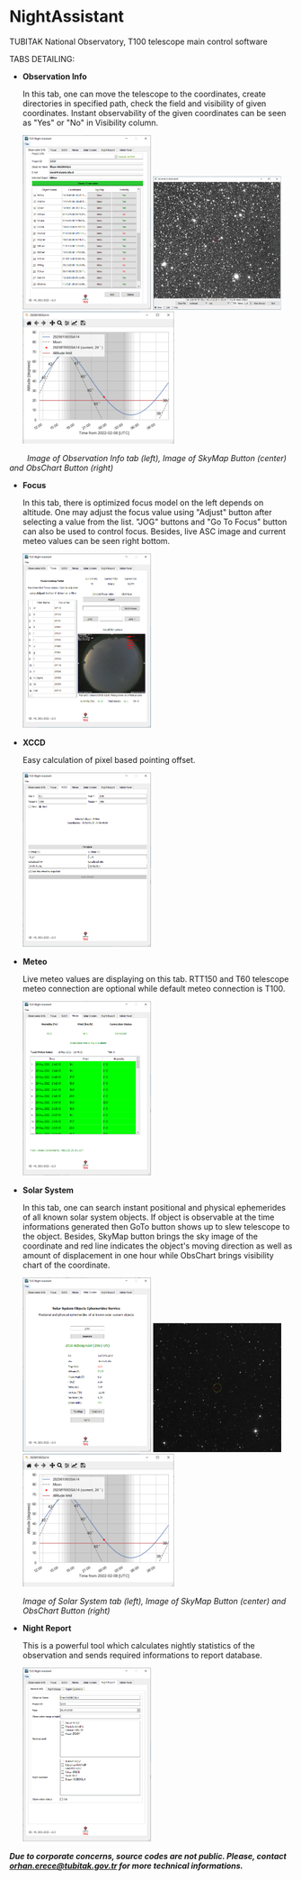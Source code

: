 # NightAssistant


TUBITAK National Observatory, T100 telescope main control software



TABS DETAILING:



- **Observation Info**
  
  In this tab, one can move the telescope to the coordinates, create directories in specified path, check the field and visibility of given coordinates. Instant observability of the given coordinates can be seen as "Yes" or "No" in Visibility column.
  
  <img title="" src="https://github.com/orhanerece/nightassistant-/blob/master/img/1.png" alt="focus.png" width="228">
  

    <img title="" src="https://github.com/orhanerece/nightassistant-/blob/master/img/View.png" alt="" width="228">   
    <img title="" src="https://github.com/orhanerece/nightassistant-/blob/master/img/Plot.png" alt="" width="270">

        *Image of Observation Info tab (left), Image of SkyMap Button (center) and ObsChart Button (right)*

- **Focus**
  
  In this tab, there is optimized focus model on the left depends on altitude. One may adjust the focus value using "Adjust" button after selecting a value from the list. "JOG" buttons and "Go To Focus" button can also be used to control focus. Besides, live ASC image and current meteo values can be seen right bottom. 

  <img title="" src="https://github.com/orhanerece/nightassistant-/blob/master/img/2.png" alt="focus.png" width="228">

- **XCCD**
  
  
  
  Easy calculation of pixel based pointing offset.
  
  <img title="" src="https://github.com/orhanerece/nightassistant-/blob/master/img/3.png" alt="xccd.png" width="228">
  
  



- **Meteo**
  
  
  
  Live meteo values are displaying on this tab. RTT150 and T60 telescope meteo connection are optional while default meteo connection is T100. 
  
  <img title="" src="https://github.com/orhanerece/nightassistant-/blob/master/img/4.png" alt="meteo.png" width="228">
  
    
  



- **Solar System**
  
  
  
  In this tab, one can search instant positional and physical ephemerides of all known solar system objects. If object is observable at the time informations generated then GoTo button shows up to slew telescope to the object. Besides, SkyMap button brings the sky image of the coordinate and red line indicates the object's moving direction as well as amount of displacement in one hour while ObsChart brings visibility chart of the coordinate. 
  
  <img title="" src="https://github.com/orhanerece/nightassistant-/blob/master/img/5.png" alt="meteo.png" width="228">
  <img title="" src="https://github.com/orhanerece/nightassistant-/blob/master/img/2059.png" alt="2059.png" width="228">
  <img title="" src="https://github.com/orhanerece/nightassistant-/blob/master/img/Plot.png" alt="" width="270">
  
   *Image of Solar System tab (left), Image of SkyMap Button (center) and ObsChart Button (right)*

- **Night Report**
  
  This is a powerful tool which calculates nightly statistics of the observation and sends required informations to report database.
  
  <img title="" src="https://github.com/orhanerece/nightassistant-/blob/master/img/6.png" alt="nightreport.png" width="228">
  
***Due to corporate concerns, source codes are not public. Please, contact orhan.erece@tubitak.gov.tr for more technical informations.***
